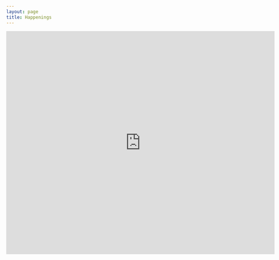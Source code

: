 ```yaml
---
layout: page
title: Happenings
---
```


<iframe src="https://calendar.google.com/calendar/embed?height=600&amp;wkst=2&amp;hl=en_GB&amp;bgcolor=%23ffffff&amp;src=lokanta.vihara%40gmail.com&amp;color=%23ac4142&amp;ctz=Australia%2FSydney" style="border-width:0" width="720" height="600" frameborder="0" scrolling="no"></iframe>

